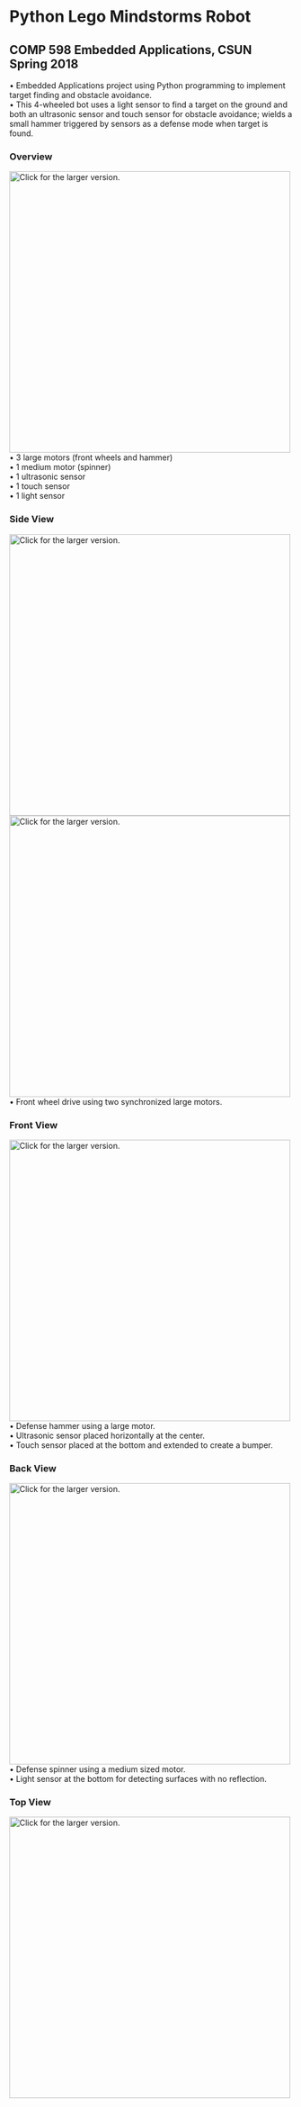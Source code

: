 # Python Lego Mindstorms Robot
## COMP 598 Embedded Applications, CSUN Spring 2018
•	Embedded Applications project using Python programming to implement target finding and obstacle avoidance.  
•	This 4-wheeled bot uses a light sensor to find a target on the ground and both an ultrasonic sensor and touch sensor for obstacle avoidance; wields a small hammer triggered by sensors as a defense mode when target is found.  


### Overview
<a href="https://drive.google.com/uc?export=view&id=1BBUpx8543hvmH45qdr9lIxrPgqy7GuEB"><img src="https://drive.google.com/uc?export=view&id=1BBUpx8543hvmH45qdr9lIxrPgqy7GuEB" style="width: 500px; max-width: 100%; height: auto" title="Click for the larger version." /></a>
•	3 large motors (front wheels and hammer)   
•	1 medium motor (spinner)  
•	1 ultrasonic sensor  
•	1 touch sensor  
•	1 light sensor  
### Side View
<a href="https://drive.google.com/uc?export=view&id=1TSRA6C4iZs9-FamxbkrLJectXOBJaveT"><img src="https://drive.google.com/uc?export=view&id=1TSRA6C4iZs9-FamxbkrLJectXOBJaveT" style="width: 500px; max-width: 100%; height: auto" title="Click for the larger version." /></a>
<a href="https://drive.google.com/uc?export=view&id=1ubJ6HGFznmtLjS05komUvfgZUOVCXjU7"><img src="https://drive.google.com/uc?export=view&id=1ubJ6HGFznmtLjS05komUvfgZUOVCXjU7" style="width: 500px; max-width: 100%; height: auto" title="Click for the larger version." /></a>
•	Front wheel drive using two synchronized large motors.  
### Front View
<a href="https://drive.google.com/uc?export=view&id=1TD6K0mefiUQCZlA7sJ2KBAcj7ceWJvp5"><img src="https://drive.google.com/uc?export=view&id=1TD6K0mefiUQCZlA7sJ2KBAcj7ceWJvp5" style="width: 500px; max-width: 100%; height: auto" title="Click for the larger version." /></a>
•	Defense hammer using a large motor.  
•	Ultrasonic sensor placed horizontally at the center.  
•	Touch sensor placed at the bottom and extended to create a bumper.  
### Back View
<a href="https://drive.google.com/uc?export=view&id=1ql8xRwMJBiKa3Ri7_kah3tIXH6DxZIlM"><img src="https://drive.google.com/uc?export=view&id=1ql8xRwMJBiKa3Ri7_kah3tIXH6DxZIlM" style="width: 500px; max-width: 100%; height: auto" title="Click for the larger version." /></a>
•	Defense spinner using a medium sized motor.  
•	Light sensor at the bottom for detecting surfaces with no reflection.
### Top View
<a href="https://drive.google.com/uc?export=view&id=1pdKC8whpXq4mb9HWjqIg6MMYrtDkTh-H"><img src="https://drive.google.com/uc?export=view&id=1pdKC8whpXq4mb9HWjqIg6MMYrtDkTh-H" style="width: 500px; max-width: 100%; height: auto" title="Click for the larger version." /></a>
